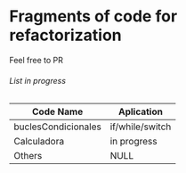 # Fragments of code for refactorization

Feel free to PR

###### List in progress
Code Name | Aplication
--------- | ----------
buclesCondicionales | if/while/switch
Calculadora | in progress
Others | NULL
